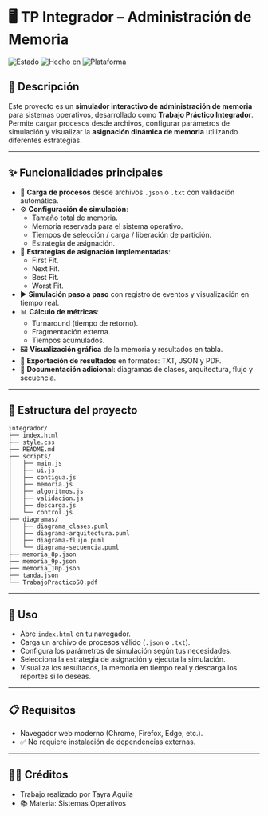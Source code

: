 # 🖥️ TP Integrador – Administración de Memoria  

![Estado](https://img.shields.io/badge/status-completed-brightgreen)
![Hecho en](https://img.shields.io/badge/made%20with-JavaScript-yellow)
![Plataforma](https://img.shields.io/badge/platform-Web-lightgrey)

## 📌 Descripción  
Este proyecto es un **simulador interactivo de administración de memoria** para sistemas operativos, desarrollado como **Trabajo Práctico Integrador**.  
Permite cargar procesos desde archivos, configurar parámetros de simulación y visualizar la **asignación dinámica de memoria** utilizando diferentes estrategias.  

---

## ✨ Funcionalidades principales  
- 📂 **Carga de procesos** desde archivos `.json` o `.txt` con validación automática.  
- ⚙️ **Configuración de simulación**:  
  - Tamaño total de memoria.  
  - Memoria reservada para el sistema operativo.  
  - Tiempos de selección / carga / liberación de partición.  
  - Estrategia de asignación.  
- 🧩 **Estrategias de asignación implementadas**:  
  - First Fit.  
  - Next Fit.  
  - Best Fit.  
  - Worst Fit.  
- ▶️ **Simulación paso a paso** con registro de eventos y visualización en tiempo real.  
- 📊 **Cálculo de métricas**:  
  - Turnaround (tiempo de retorno).  
  - Fragmentación externa.  
  - Tiempos acumulados.  
- 🖼️ **Visualización gráfica** de la memoria y resultados en tabla.  
- 💾 **Exportación de resultados** en formatos: TXT, JSON y PDF.  
- 📑 **Documentación adicional**: diagramas de clases, arquitectura, flujo y secuencia.  

---

## 📂 Estructura del proyecto  

```plaintext
integrador/
├── index.html
├── style.css
├── README.md
├── scripts/
│   ├── main.js
│   ├── ui.js
│   ├── contigua.js
│   ├── memoria.js
│   ├── algoritmos.js
│   ├── validacion.js
│   ├── descarga.js
│   └── control.js
├── diagramas/
│   ├── diagrama_clases.puml
│   ├── diagrama-arquitectura.puml
│   ├── diagrama-flujo.puml
│   └── diagrama-secuencia.puml
├── memoria_8p.json
├── memoria_9p.json
├── memoria_10p.json
├── tanda.json
└── TrabajoPracticoSO.pdf
```
---

## 🚀 Uso
- Abre `index.html` en tu navegador.
- Carga un archivo de procesos válido (`.json` o `.txt`).
- Configura los parámetros de simulación según tus necesidades.
- Selecciona la estrategia de asignación y ejecuta la simulación.
- Visualiza los resultados, la memoria en tiempo real y descarga los reportes si lo deseas.

---

## 📋 Requisitos
- Navegador web moderno (Chrome, Firefox, Edge, etc.).
- ✅ No requiere instalación de dependencias externas.

---

## 👩‍💻 Créditos
- Trabajo realizado por Tayra Aguila
- 📚 Materia: Sistemas Operativos
